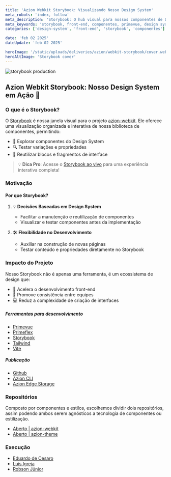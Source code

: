 ```yaml
---
title: 'Azion Webkit Storybook: Visualizando Nosso Design System'
meta_robots: 'index, follow'
meta_description: 'Storybook: O hub visual para nossos componentes de Design System. Explore, teste e reutilize componentes front-end da Azion de forma ágil e padronizada.'
meta_keywords: 'storybook, front-end, componentes, primevue, design system'
categories: ['design-system', 'front-end', 'storybook', 'componentes']

date: 'feb 02 2025'
dateUpdate: 'feb 02 2025'

heroImage: '/static/uploads/deliveries/azion/webkit-storybook/cover.webp'
heroAltImage: 'Storybook cover'
---
```


![storybook production](https://github.com/aziontech/azion-webkit/actions/workflows/storybook.yml/badge.svg)

## Azion Webkit Storybook: Nosso Design System em Ação 🚀


### O que é o Storybook?

O [Storybook](https://slxzcpazc1.map.azionedge.net/) é nossa janela visual para o projeto [azion-webkit](https://github.com/aziontech/azion-webkit). Ele oferece uma visualização organizada e interativa de nossa biblioteca de componentes, permitindo:

- 🎨 Explorar componentes do Design System
- 🔍 Testar variações e propriedades
- 🔄 Reutilizar blocos e fragmentos de interface

> 💡 **Dica Pro**: Acesse o [Storybook ao vivo](https://slxzcpazc1.map.azionedge.net/) para uma experiência interativa completa!


### Motivação

#### Por que Storybook?

1. 💡 **Decisões Baseadas em Design System**
   - Facilitar a manutenção e reutilização de componentes
   - Visualizar e testar componentes antes da implementação

2. 🛠 **Flexibilidade no Desenvolvimento**
   - Auxiliar na construção de novas páginas
   - Testar conteúdo e propriedades diretamente no Storybook


### Impacto do Projeto

Nosso Storybook não é apenas uma ferramenta, é um ecossistema de design que:
- 🚀 Acelera o desenvolvimento front-end
- 🤝 Promove consistência entre equipes
- 💻 Reduz a complexidade de criação de interfaces


##### Ferramentas para desenvolvimento

- [Primevue](https://primevue.org/)
- [Primeflex](https://primeflex.org/) 
- [Storybook](https://storybook.js.org/) 
- [Tailwind](https://tailwindcss.com/) 
- [Vite](https://vitejs.dev/) 


##### Publicação

- [Github](https://github.com/)
- [Azion CLI](https://www.azion.com/pt-br/blog/azion-cli-implemente-jamstack-edge/)
- [Azion Edge Storage](https://www.azion.com/pt-br/documentacao/produtos/store/edge-storage/)


### Repositórios

Composto por componentes e estilos, escolhemos dividir dois repositórios,
assim podendo ambos serem agnósticos a tecnologia de componentes ou estilização.

- [Aberto | azion-webkit](https://github.com/aziontech/azion-webkit)
- [Aberto | azion-theme](https://github.com/aziontech/azion-theme)


### Execução

- [Eduardo de Cesaro](https://www.linkedin.com/in/cesaroeduardo/)
- [Luis Igreja](https://www.linkedin.com/in/luisigreja/)
- [Robson Júnior](https://www.linkedin.com/in/robsongajunior/)


